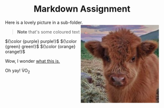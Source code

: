 <head>
<h1 align="center">Markdown Assignment</h1>
</head>

Here is a lovely picture in a sub-folder. <IMG align="right" src="images/cow.jpg">

> __Note__
  that's some coloured text

${\color {purple} purple!}$
  ${\color {green} green!}$
  ${\color {orange} orange!}$

Wow, I wonder [what this is.](readme3.md)

Oh yay! <span>V&#x0307;</span>O<sub>2</sub>
